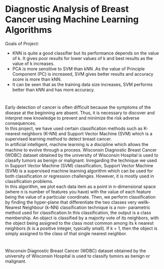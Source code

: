 # Diagnostic Analysis of Breast Cancer using Machine Learning Algorithms    
                  
Goals of Project:                                                                 
                                      
* KNN is quite a good classifier but its performance depends on the value of k. It gives poor results for lower values of k and best results as the value of k increases.
* PCA is more sensitive to SVM than kNN .As the value of Principle Component (PC) is increased, SVM gives better results and accuracy score is more than kNN.
* It can be seen that as the training data size increases, SVM performs better than kNN and has more accuracy.                         
#         
Early detection of cancer is often difﬁcult because the symptoms of the disease at the beginning are absent. Thus, it is necessary to discover and interpret new knowledge to prevent and minimize the risk adverse consequences.                        
In this project, we have used certain classification methods such as K-nearest neighbors (K-NN) and Support Vector Machine (SVM) which is a supervised learning method to detect breast cancer.       
In artiﬁcial intelligent, machine learning is a discipline which allows the machine to evolve through a process. Wisconsin Diagnostic Breast Cancer (WDBC) dataset obtained by the university of Wisconsin Hospital is used to classify tumors as benign or malignant. Inregarding the technique we used in Support Vector Machine (SVM) classification, Support Vector Machine (SVM) is a supervised machine learning algorithm which can be used for both classification or regression challenges. However, it is mostly used in classification problems.       
In this algorithm, we plot each data item as a point in n-dimensional space (where n is number of features you have) with the value of each feature being the value of a particular coordinate. Then, we perform classification by finding the hyper-plane that differentiate the two classes very wellk- Nearest Neighbour (k-NN) classification technique is a non- parametric method used for classification.In this classification, the output is a class membership.
An object is classified by a majority vote of its neighbors, with the object being assigned to the class most common among its k nearest neighbors (k is a positive integer, typically small). If k = 1, then the object is simply assigned to the class of that single nearest neighbor.        

#     

Wisconsin Diagnostic Breast Cancer (WDBC) dataset obtained by the university of Wisconsin Hospital is used to classify tumors as benign or malignant.


